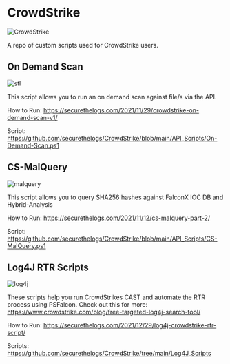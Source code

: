 # CrowdStrike
![CrowdStrike](https://ctrla1tdel.files.wordpress.com/2021/11/image-6.png)

A repo of custom scripts used for CrowdStrike users. 

## On Demand Scan
![stl](https://ctrla1tdel.files.wordpress.com/2021/11/image-20.png?w=618)

This script allows you to run an on demand scan against file/s via the API.

How to Run: https://securethelogs.com/2021/11/29/crowdstrike-on-demand-scan-v1/

Script: https://github.com/securethelogs/CrowdStrike/blob/main/API_Scripts/On-Demand-Scan.ps1

## CS-MalQuery
![malquery](https://ctrla1tdel.files.wordpress.com/2021/11/cs-mal.png?w=1024)

This script allows you to query SHA256 hashes against FalconX IOC DB and Hybrid-Analysis

How to Run: https://securethelogs.com/2021/11/12/cs-malquery-part-2/

Script: https://github.com/securethelogs/CrowdStrike/blob/main/API_Scripts/CS-MalQuery.ps1


## Log4J RTR Scripts
![log4j](https://ctrla1tdel.files.wordpress.com/2021/12/image-6.png?w=1024)

These scripts help you run CrowdStrikes CAST and automate the RTR process using PSFalcon. 
Check out this for more: https://www.crowdstrike.com/blog/free-targeted-log4j-search-tool/

How to Run: https://securethelogs.com/2021/12/29/log4j-crowdstrike-rtr-script/

Scripts: https://github.com/securethelogs/CrowdStrike/tree/main/Log4J_Scripts
